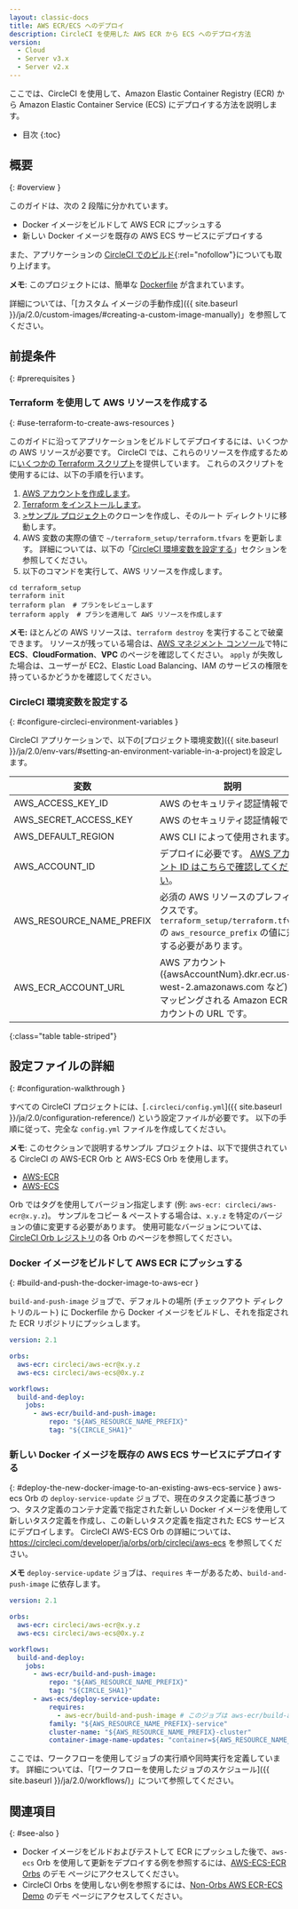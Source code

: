 ```yaml
---
layout: classic-docs
title: AWS ECR/ECS へのデプロイ
description: CircleCI を使用した AWS ECR から ECS へのデプロイ方法
version:
  - Cloud
  - Server v3.x
  - Server v2.x
---
```


ここでは、CircleCI を使用して、Amazon Elastic Container Registry (ECR) から Amazon Elastic Container Service (ECS) にデプロイする方法を説明します。

* 目次
{:toc}

## 概要
{: #overview }

このガイドは、次の 2 段階に分かれています。

- Docker イメージをビルドして AWS ECR にプッシュする
- 新しい Docker イメージを既存の AWS ECS サービスにデプロイする

また、アプリケーションの [CircleCI でのビルド](https://circleci.com/gh/CircleCI-Public/circleci-demo-aws-ecs-ecr){:rel="nofollow"}についても取り上げます。

**メモ**: このプロジェクトには、簡単な [Dockerfile](https://github.com/CircleCI-Public/circleci-demo-aws-ecs-ecr/blob/master/Dockerfile) が含まれています。

詳細については、「[カスタム イメージの手動作成]({{ site.baseurl }}/ja/2.0/custom-images/#creating-a-custom-image-manually)」を参照してください。

## 前提条件
{: #prerequisites }

### Terraform を使用して AWS リソースを作成する
{: #use-terraform-to-create-aws-resources }

このガイドに沿ってアプリケーションをビルドしてデプロイするには、いくつかの AWS リソースが必要です。 CircleCI では、これらのリソースを作成するために[いくつかの Terraform スクリプト](https://github.com/CircleCI-Public/circleci-demo-aws-ecs-ecr/tree/master/terraform_setup)を提供しています。 これらのスクリプトを使用するには、以下の手順を行います。

1. [AWS アカウントを作成します](https://aws.amazon.com/jp/premiumsupport/knowledge-center/create-and-activate-aws-account/)。
2. [Terraform をインストールします](https://www.terraform.io/)。
3. [>サンプル プロジェクト](https://github.com/CircleCI-Public/circleci-demo-aws-ecs-ecr)のクローンを作成し、そのルート ディレクトリに移動します。
4. AWS 変数の実際の値で `~/terraform_setup/terraform.tfvars` を更新します。 詳細については、以下の「[CircleCI 環境変数を設定する](#configure-circleci-environment-variables)」セクションを参照してください。
5. 以下のコマンドを実行して、AWS リソースを作成します。

```shell
cd terraform_setup
terraform init
terraform plan  # プランをレビューします
terraform apply  # プランを適用して AWS リソースを作成します
```

**メモ:** ほとんどの AWS リソースは、`terraform destroy` を実行することで破棄できます。 リソースが残っている場合は、[AWS マネジメント コンソール](https://console.aws.amazon.com/)で特に **ECS**、**CloudFormation**、**VPC** のページを確認してください。 `apply` が失敗した場合は、ユーザーが EC2、Elastic Load Balancing、IAM のサービスの権限を持っているかどうかを確認してください。

### CircleCI 環境変数を設定する
{: #configure-circleci-environment-variables }

CircleCI アプリケーションで、以下の[プロジェクト環境変数]({{ site.baseurl }}/ja/2.0/env-vars/#setting-an-environment-variable-in-a-project)を設定します。

| 変数                         | 説明                                                                                                                                           |
| -------------------------- | -------------------------------------------------------------------------------------------------------------------------------------------- |
| AWS_ACCESS_KEY_ID        | AWS のセキュリティ認証情報です。                                                                                                                           |
| AWS_SECRET_ACCESS_KEY    | AWS のセキュリティ認証情報です。                                                                                                                           |
| AWS_DEFAULT_REGION       | AWS CLI によって使用されます。                                                                                                                          |
| AWS_ACCOUNT_ID           | デプロイに必要です。 [AWS アカウント ID はこちらで確認してください](https://docs.aws.amazon.com/ja_jp/IAM/latest/UserGuide/console_account-alias.html#FindingYourAWSId)。 |
| AWS_RESOURCE_NAME_PREFIX | 必須の AWS リソースのプレフィックスです。 `terraform_setup/terraform.tfvars` の `aws_resource_prefix` の値に対応する必要があります。                                           |
| AWS_ECR_ACCOUNT_URL      | AWS アカウント ({awsAccountNum}.dkr.ecr.us-west-2.amazonaws.com など) にマッピングされる Amazon ECR アカウントの URL です。                                           |
{:class="table table-striped"}

## 設定ファイルの詳細
{: #configuration-walkthrough }

すべての CircleCI プロジェクトには、[`.circleci/config.yml`]({{ site.baseurl }}/ja/2.0/configuration-reference/) という設定ファイルが必要です。 以下の手順に従って、完全な `config.yml` ファイルを作成してください。

**メモ**: このセクションで説明するサンプル プロジェクトは、以下で提供されている CircleCI の AWS-ECR Orb と AWS-ECS Orb を使用します。
 - [AWS-ECR](https://circleci.com/developer/orbs/orb/circleci/aws-ecr)
 - [AWS-ECS](https://circleci.com/developer/orbs/orb/circleci/aws-ecs)

Orb ではタグを使用してバージョン指定します (例: `aws-ecr: circleci/aws-ecr@x.y.z`)。 サンプルをコピー & ペーストする場合は、`x.y.z` を特定のバージョンの値に変更する必要があります。 使用可能なバージョンについては、[CircleCI Orb レジストリ](https://circleci.com/developer/ja/orbs)の各 Orb のページを参照してください。

### Docker イメージをビルドして AWS ECR にプッシュする
{: #build-and-push-the-docker-image-to-aws-ecr }

`build-and-push-image` ジョブで、デフォルトの場所 (チェックアウト ディレクトリのルート) に Dockerfile から Docker イメージをビルドし、それを指定された ECR リポジトリにプッシュします。

```yaml
version: 2.1

orbs:
  aws-ecr: circleci/aws-ecr@x.y.z
  aws-ecs: circleci/aws-ecs@0x.y.z

workflows:
  build-and-deploy:
    jobs:
      - aws-ecr/build-and-push-image:
          repo: "${AWS_RESOURCE_NAME_PREFIX}"
          tag: "${CIRCLE_SHA1}"
```

### 新しい Docker イメージを既存の AWS ECS サービスにデプロイする
{: #deploy-the-new-docker-image-to-an-existing-aws-ecs-service }
aws-ecs Orb の `deploy-service-update` ジョブで、現在のタスク定義に基づきつつ、タスク定義のコンテナ定義で指定された新しい Docker イメージを使用して新しいタスク定義を作成し、この新しいタスク定義を指定された ECS サービスにデプロイします。 CircleCI AWS-ECS Orb の詳細については、https://circleci.com/developer/ja/orbs/orb/circleci/aws-ecs を参照してください。

**メモ** `deploy-service-update` ジョブは、`requires` キーがあるため、`build-and-push-image` に依存します。

```yaml
version: 2.1

orbs:
  aws-ecr: circleci/aws-ecr@x.y.z
  aws-ecs: circleci/aws-ecs@0x.y.z

workflows:
  build-and-deploy:
    jobs:
      - aws-ecr/build-and-push-image:
          repo: "${AWS_RESOURCE_NAME_PREFIX}"
          tag: "${CIRCLE_SHA1}"
      - aws-ecs/deploy-service-update:
          requires:
            - aws-ecr/build-and-push-image # このジョブは aws-ecr/build-and-push-image が成功した場合のみ実行されます
          family: "${AWS_RESOURCE_NAME_PREFIX}-service"
          cluster-name: "${AWS_RESOURCE_NAME_PREFIX}-cluster"
          container-image-name-updates: "container=${AWS_RESOURCE_NAME_PREFIX}-service,tag=${CIRCLE_SHA1}"
```

ここでは、ワークフローを使用してジョブの実行順や同時実行を定義しています。 詳細については、「[ワークフローを使用したジョブのスケジュール]({{ site.baseurl }}/ja/2.0/workflows/)」について参照してください。

## 関連項目
{: #see-also }
- Docker イメージをビルドおよびテストして ECR にプッシュした後で、`aws-ecs` Orb を使用して更新をデプロイする例を参照するには、[AWS-ECS-ECR Orbs](https://github.com/CircleCI-Public/circleci-demo-aws-ecs-ecr/tree/orbs) のデモ ページにアクセスしてください。
- CircleCI Orbs を使用しない例を参照するには、[Non-Orbs AWS ECR-ECS Demo](https://github.com/CircleCI-Public/circleci-demo-aws-ecs-ecr/tree/without_orbs) のデモ ページにアクセスしてください。
